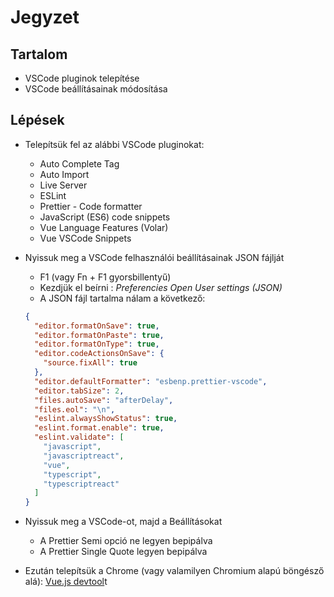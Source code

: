 # Jegyzet

## Tartalom

- VSCode pluginok telepítése
- VSCode beállításainak módosítása

## Lépések

- Telepítsük fel az alábbi VSCode pluginokat:

  - Auto Complete Tag
  - Auto Import
  - Live Server
  - ESLint
  - Prettier - Code formatter
  - JavaScript (ES6) code snippets
  - Vue Language Features (Volar)
  - Vue VSCode Snippets

- Nyissuk meg a VSCode felhasználói beállításainak JSON fájlját

  - F1 (vagy Fn + F1 gyorsbillentyű)
  - Kezdjük el beírni : _Preferencies Open User settings (JSON)_
  - A JSON fájl tartalma nálam a következő:

  ```json
  {
    "editor.formatOnSave": true,
    "editor.formatOnPaste": true,
    "editor.formatOnType": true,
    "editor.codeActionsOnSave": {
      "source.fixAll": true
    },
    "editor.defaultFormatter": "esbenp.prettier-vscode",
    "editor.tabSize": 2,
    "files.autoSave": "afterDelay",
    "files.eol": "\n",
    "eslint.alwaysShowStatus": true,
    "eslint.format.enable": true,
    "eslint.validate": [
      "javascript",
      "javascriptreact",
      "vue",
      "typescript",
      "typescriptreact"
    ]
  }
  ```

- Nyissuk meg a VSCode-ot, majd a Beállításokat
  - A Prettier Semi opció ne legyen bepipálva
  - A Prettier Single Quote legyen bepipálva
- Ezután telepítsük a Chrome (vagy valamilyen Chromium alapú böngésző alá):
  [Vue.js devtool](https://chrome.google.com/webstore/detail/vuejs-devtools/nhdogjmejiglipccpnnnanhbledajbpd)t
